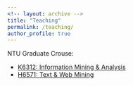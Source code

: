 ```yaml
---
<!-- layout: archive -->
title: "Teaching"
permalink: /teaching/
author_profile: true
---
```

NTU Graduate Crouse:
* [K6312: Information Mining & Analysis](https://k6312.github.io/)
* [H6571: Text & Web Mining](https://h6751.github.io/)
 
